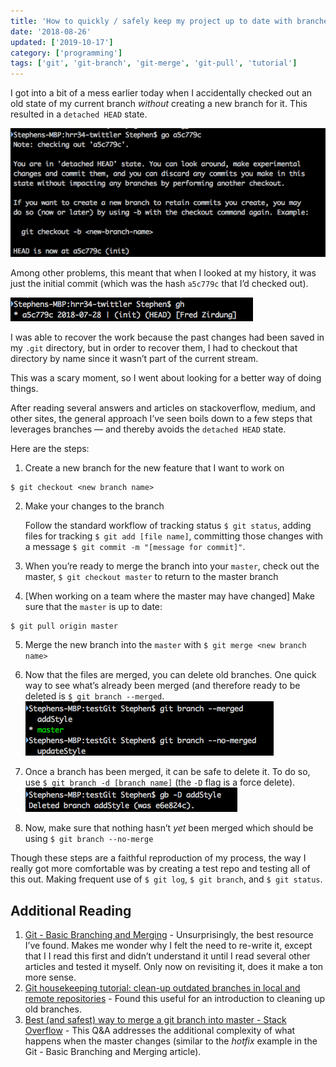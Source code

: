 ```yaml
---
title: 'How to quickly / safely keep my project up to date with branches (and avoid avoidable problems)'
date: '2018-08-26'
updated: ['2019-10-17']
category: ['programming']
tags: ['git', 'git-branch', 'git-merge', 'git-pull', 'tutorial']
---
```


I got into a bit of a mess earlier today when I accidentally checked out an old state of my current branch _without_ creating a new branch for it. This resulted in a `detached HEAD` state.

![detached head](./img1.png)

Among other problems, this meant that when I looked at my history, it was just the initial commit (which was the hash `a5c779c` that I’d checked out).

![git head](./img2.png)

I was able to recover the work because the past changes had been saved in my `.git` directory, but in order to recover them, I had to checkout that directory by name since it wasn’t part of the current stream.

This was a scary moment, so I went about looking for a better way of doing things.

After reading several answers and articles on stackoverflow, medium, and other sites, the general approach I’ve seen boils down to a few steps that leverages branches — and thereby avoids the `detached HEAD` state.

Here are the steps:

1. Create a new branch for the new feature that I want to work on

```shell
$ git checkout <new branch name>
```

2. Make your changes to the branch


    Follow the standard workflow of tracking status `$ git status`, adding files for tracking `$ git add [file name]`, committing those changes with a message `$ git commit -m "[message for commit]"`.

3. When you’re ready to merge the branch into your `master`, check out the master, `$ git checkout master` to return to the master branch

4. [When working on a team where the master may have changed] Make sure that the `master` is up to date:

```shell
$ git pull origin master
```

5. Merge the new branch into the `master` with `$ git merge <new branch name>`

6. Now that the files are merged, you can delete old branches. One quick way to see what’s already been merged (and therefore ready to be deleted is `$ git branch --merged`.
   ![confirm merged and unmerged branches](./img3.png)
7. Once a branch has been merged, it can be safe to delete it. To do so, use `$ git branch -d [branch name]` (the `-D` flag is a force delete).
   ![successful delete](./img4.png)
8. Now, make sure that nothing hasn’t _yet_ been merged which should be using `$ git branch --no-merge`

Though these steps are a faithful reproduction of my process, the way I really got more comfortable was by creating a test repo and testing all of this out. Making frequent use of `$ git log`, `$ git branch`, and `$ git status`.

## Additional Reading

1. [Git - Basic Branching and Merging](https://git-scm.com/book/en/v2/Git-Branching-Basic-Branching-and-Merging) \- Unsurprisingly, the best resource I’ve found. Makes me wonder why I felt the need to re-write it, except that I I read this first and didn’t understand it until I read several other articles and tested it myself. Only now on revisiting it, does it make a ton more sense.
2. [Git housekeeping tutorial: clean-up outdated branches in local and remote repositories](https://railsware.com/blog/2014/08/11/git-housekeeping-tutorial-clean-up-outdated-branches-in-local-and-remote-repositories/) \- Found this useful for an introduction to cleaning up old branches.
3. [Best (and safest) way to merge a git branch into master - Stack Overflow](https://stackoverflow.com/questions/5601931/best-and-safest-way-to-merge-a-git-branch-into-master) \- This Q&A addresses the additional complexity of what happens when the master changes (similar to the _hotfix_ example in the Git - Basic Branching and Merging article).
